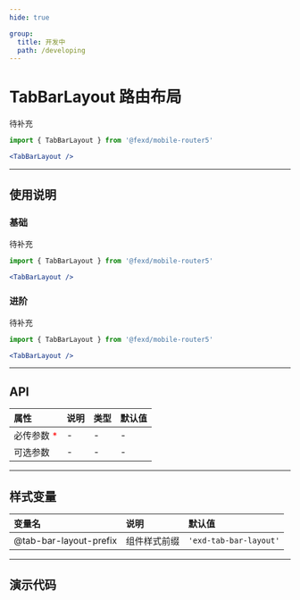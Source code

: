 ```yaml
---
hide: true

group:
  title: 开发中
  path: /developing
---
```


# TabBarLayout 路由布局 <ImportCost name="TabBarLayout" />

待补充

<!-- prettier-ignore -->
```jsx | pure
import { TabBarLayout } from '@fexd/mobile-router5'

<TabBarLayout />
```

---

## 使用说明

### 基础

待补充

<!-- prettier-ignore -->
```jsx | pure
import { TabBarLayout } from '@fexd/mobile-router5'

<TabBarLayout />
```

### 进阶

待补充

<!-- prettier-ignore -->
```jsx | pure
import { TabBarLayout } from '@fexd/mobile-router5'

<TabBarLayout />
```

---

## API

| 属性                                         | 说明 | 类型 | 默认值 |
| :------------------------------------------- | :--- | :--- | :----- |
| 必传参数 <span style="color: red;">\*</span> | -    | -    | -      |
| 可选参数                                     | -    | -    | -      |

---

## 样式变量

| 变量名                 | 说明         | 默认值                 |
| :--------------------- | :----------- | :--------------------- |
| @tab-bar-layout-prefix | 组件样式前缀 | `'exd-tab-bar-layout'` |

---

## 演示代码

<code src="./demos/demo1/index.tsx" />
